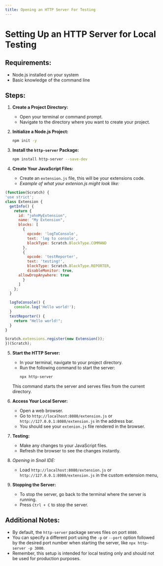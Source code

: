 ```yaml
---
title: Opening an HTTP Server For Testing
---
```

# Setting Up an HTTP Server for Local Testing

## Requirements:
- Node.js installed on your system
- Basic knowledge of the command line

## Steps:

1. **Create a Project Directory:**
   - Open your terminal or command prompt.
   - Navigate to the directory where you want to create your project.

2. **Initialize a Node.js Project:**
   ```bash
   npm init -y
   ```

3. **Install the `http-server` Package:**
   ```bash
   npm install http-server --save-dev
   ```

4. **Create Your JavaScript Files:**
   - Create an `extension.js` file, this will be your extensions code.
    - *Example of what your extenion.js might look like:*
  ```javascript
(function(Scratch) {
  'use strict';
  class Extension {
    getInfo() {
      return {
        id: "johnMyExtension",
        name: "My Extension",
        blocks: [
          {
            opcode: 'logToConsole',
            text: 'log to console',
            blockType: Scratch.BlockType.COMMAND
          },
          {
            opcode: 'testReporter',
            text: 'testing!',
            blockType: Scratch.BlockType.REPORTER,
            disableMonitor: true,
	    allowDropAnywhere: true
          }
        ]
      };
    }

    logToConsole() {
      console.log('Hello world!');
    }
    testReporter() {
      return "Hello world!";
    }
  }

  Scratch.extensions.register(new Extension());
})(Scratch);
  ```

5. **Start the HTTP Server:**
   - In your terminal, navigate to your project directory.
   - Run the following command to start the server:
     ```bash
     npx http-server
     ```
   This command starts the server and serves files from the current directory.

6. **Access Your Local Server:**
   - Open a web browser.
   - Go to `http://localhost:8080/extension.js` or `http://127.0.0.1:8080/extension.js` in the address bar.
   - You should see your `extenion.js` file rendered in the browser.

7. **Testing:**
   - Make any changes to your JavaScript files.
   - Refresh the browser to see the changes instantly.
8. *Opening in Snail IDE:*
   - Load `http://localhost:8080/extension.js` or `http://127.0.0.1:8080/extension.js` in the custom extension menu,

9. **Stopping the Server:**
   - To stop the server, go back to the terminal where the server is running.
   - Press `Ctrl + C` to stop the server.

## Additional Notes:
- By default, the `http-server` package serves files on port `8080`.
- You can specify a different port using the `-p` or `--port` option followed by the desired port number when starting the server, like `npx http-server -p 3000`.
- Remember, this setup is intended for local testing only and should not be used for production purposes.
